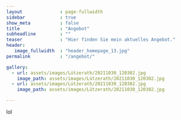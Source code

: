 ```yaml
---
layout              : page-fullwidth
sidebar             : true
show_meta           : false
title               : "Angebot"
subheadline         : ""
teaser              : "Hier finden Sie mein aktuelles Angebot."
header:
   image_fullwidth  : "header_homepage_13.jpg"
permalink           : "/angebot/"

gallery:
  - url: assets/images/Lützerath/20211030_120302.jpg
    image_path: assets/images/Lützerath/20211030_120302.jpg
  - url: assets/images/Lützerath/20211030_120302.jpg
    image_path: assets/images/Lützerath/20211030_120302.jpg

---
```


lol
